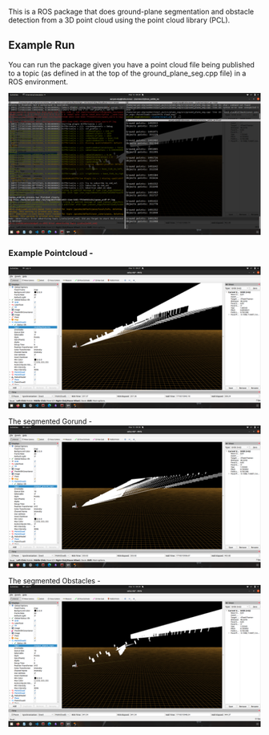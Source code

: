 This is a ROS package that does ground-plane segmentation and obstacle detection from a 3D point cloud using the point cloud library (PCL). 

## Example Run
You can run the package given you have a point cloud file being published to a topic (as defined in at the top of the ground_plane_seg.cpp file) in a ROS environment. 

![Alt text](./screenshots/output2.png)

### Example Pointcloud - 
![Alt text](./screenshots/example2.png)

The segmented Gorund - 
![Alt text](./screenshots/ground2.png)

The segmented Obstacles -
![Alt text](./screenshots/obstacles2.png)


